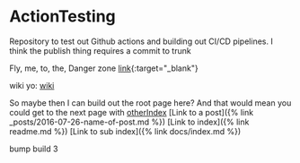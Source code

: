 # ActionTesting
Repository to test out Github actions and building out CI/CD pipelines. I think the publish thing requires a commit to trunk

Fly, me, to, the, Danger zone
[link](www.google.com){:target="_blank"}


wiki yo: [wiki](https://github.com/Richard-Gist/actions-testing/wiki)

So maybe then I can build out the root page here? And that would mean you could get to the next page with [otherIndex](./docs/index.md)
[Link to a post]({% link _posts/2016-07-26-name-of-post.md %})
[Link to index]({% link readme.md %})
[Link to sub index]({% link docs/index.md %})

bump build 3
